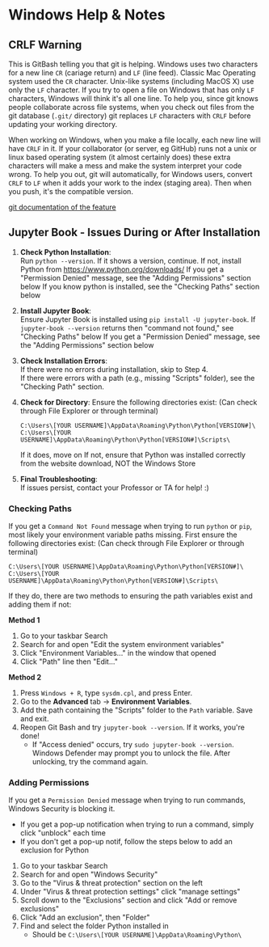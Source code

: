 # Windows Help & Notes

## CRLF Warning 

This is GitBash telling you that git is helping.  Windows uses two characters for a new line `CR` (cariage return) and `LF` (line feed).
Classic Mac Operating system used the `CR` character.  Unix-like systems (including MacOS X) use only the `LF` character. 
If you try to open a file on Windows that has only `LF` characters, Windows will think it's all one line. To help you, 
since git knows people collaborate across file systems, when you check out files from the git database (`.git/` directory)
git replaces `LF` characters with `CRLF` before updating your working directory. 

When working on Windows, when you make a file locally, each new line will have `CRLF` in it. If your collaborator
(or server, eg GitHub) runs not a unix or linux based operating system (it almost certainly does) these extra 
characters will make a mess and make the system interpret your code wrong. To help you out, 
git will automatically, for Windows users, convert `CRLF` to `LF` when it adds
your work to the index (staging area). Then when you push, it's the compatible version. 

[git documentation of the feature](https://git-scm.com/book/en/v2/Customizing-Git-Git-Configuration#Formatting-and-Whitespace) 


## Jupyter Book - Issues During or After Installation

1. **Check Python Installation**:  
   Run `python --version`. If it shows a version, continue. If not, install Python from https://www.python.org/downloads/
   If you get a "Permission Denied" message, see the "Adding Permissions" section below
   If you know python is installed, see the "Checking Paths" section below

3. **Install Jupyter Book**:  
   Ensure Jupyter Book is installed using `pip install -U jupyter-book`.
   If `jupyter-book --version` returns then "command not found," see "Checking Paths" below
   If you get a "Permission Denied" message, see the "Adding Permissions" section below

5. **Check Installation Errors**:  
   If there were no errors during installation, skip to Step 4.  
   If there were errors with a path (e.g., missing "Scripts" folder), see the "Checking Path" section.

6. **Check for Directory**:
   Ensure the following directories exist:
   (Can check through File Explorer or through terminal)
   ```
   C:\Users\[YOUR USERNAME]\AppData\Roaming\Python\Python[VERSION#]\
   C:\Users\[YOUR USERNAME]\AppData\Roaming\Python\Python[VERSION#]\Scripts\
   ```
   If it does, move on
   If not, ensure that Python was installed correctly from the website download, NOT the Windows Store 

8. **Final Troubleshooting**:  
   If issues persist, contact your Professor or TA for help! :)

### Checking Paths
If you get a `Command Not Found` message when trying to run `python` or `pip`, most likely your environment variable paths missing.
First ensure the following directories exist:
(Can check through File Explorer or through terminal)
```
C:\Users\[YOUR USERNAME]\AppData\Roaming\Python\Python[VERSION#]\
C:\Users\[YOUR USERNAME]\AppData\Roaming\Python\Python[VERSION#]\Scripts\
```
If they do, there are two methods to ensuring the path variables exist and adding them if not:

**Method 1**
1. Go to your taskbar Search
2. Search for and open "Edit the system environment variables"
3. Click "Environment Variables..." in the window that opened
4. Click "Path" line then "Edit..."

**Method 2**
1. Press `Windows + R`, type `sysdm.cpl`, and press Enter.
2. Go to the **Advanced** tab → **Environment Variables**.
3. Add the path containing the "Scripts" folder to the `Path` variable. Save and exit.
4. Reopen Git Bash and try `jupyter-book --version`. If it works, you're done!  
   - If "Access denied" occurs, try `sudo jupyter-book --version`. Windows Defender may prompt you to unlock the file. After unlocking, try the command again.
  
### Adding Permissions
If you get a `Permission Denied` message when trying to run commands, Windows Security is blocking it.
- If you get a pop-up notification when trying to run a command, simply click "unblock" each time
- If you don't get a pop-up notif, follow the steps below to add an exclusion for Python
1. Go to your taskbar Search
2. Search for and open "Windows Security"
3. Go to the "Virus & threat protection" section on the left
4. Under "Virus & threat protection settings" click "manage settings"
5. Scroll down to the "Exclusions" section and click "Add or remove exclusions"
6. Click "Add an exclusion", then "Folder"
7. Find and select the folder Python installed in
   - Should be `C:\Users\[YOUR USERNAME]\AppData\Roaming\Python\`
